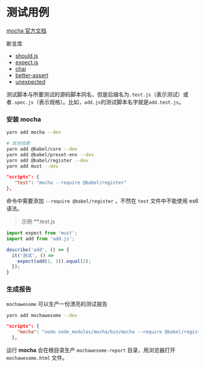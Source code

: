 # 测试用例

[mocha 官方文档](https://mochajs.org/)

断言库

- [should.js](https://github.com/shouldjs/should.js)
- [expect.js](https://github.com/LearnBoost/expect.js)
- [chai](http://chaijs.com/)
- [better-assert](https://github.com/visionmedia/better-assert)
- [unexpected](http://unexpected.js.org/)

测试脚本与所要测试的源码脚本同名，但是后缀名为`.test.js`（表示测试）或者`.spec.js`（表示规格）。比如，`add.js`的测试脚本名字就是`add.test.js`。

### 安装 mocha

```bash
yarn add mocha --dev

# 其他依赖
yarn add @babel/core --dev
yarn add @babel/preset-env --dev
yarn add @babel/register --dev
yarn add must --dev
```

```json
"scripts": {
   "test": "mocha --require @babel/register"
},
```

命令中需要添加 `--require @babel/register` ，不然在 `test` 文件中不能使用 es6 语法。

> 示例 **.test.js

```javascript
import expect from 'must';
import add from 'add.js';

describe('add', () => {
  it('测试', () => 
    expect(add(1, 1)).equal(2);
  });
}
```

### 生成报告

`mochawesome` 可以生产一份漂亮的测试报告

```bash
yarn add mochawesome --dev
```

```json
"scripts": {
    "mocha": "node node_modules/mocha/bin/mocha --require @babel/register --reporter mochawesome"
  },
```

运行 **mocha** 会在根目录生产 `mochawesome-report` 目录，用浏览器打开 `mochawesome.html` 文件。